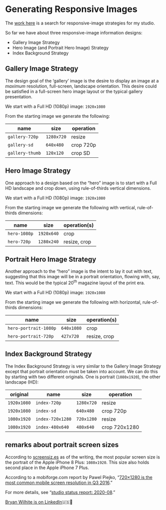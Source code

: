 # Generating Responsive Images

The [work here](https://github.com/BryanWilhite/jupyter-central/blob/master/wand-responsive-images/generating-responsive-images.ipynb) is a search for responsive-image strategies for my studio.

So far we have about three responsive-image information designs:

- Gallery Image Strategy
- Hero Image (and Portrait Hero Image) Strategy
- Index Background Strategy

## Gallery Image Strategy

The design goal of the ‘gallery’ image is the desire to display an image at a _maximum_ resolution, full-screen, landscape orientation. This desire could be satisfied in a full-screen hero image layout or the typical gallery presentation.

We start with a Full HD (1080p) image: `1920x1080`

From the starting image we generate the following:

| name | size | operation
|- |- |-
| `gallery-720p` | `1280x720` | resize
| `gallery-sd` | `640x480` | crop 720p
| `gallery-thumb` | `120x120` | crop SD

## Hero Image Strategy

One approach to a design based on the “hero” image is to start with a Full HD landscape and crop down, using rule-of-thirds vertical dimensions.

We start with a Full HD (1080p) image: `1920x1080`

From the starting image we generate the following with vertical, rule-of-thirds dimensions:

| name | size | operation(s)
|- |- |-
`hero-1080p` | `1920x640` | crop
`hero-720p` | `1280x240` | resize, crop

## Portrait Hero Image Strategy

Another approach to the “hero” image is the intent to lay it out with text, suggesting that this image will be in a portrait orientation, flowing with, say, text. This would be the typical 20<sup>th</sup> magazine layout of the print era.

We start with a Full HD (1080p) image: `1920x1080`

From the starting image we generate the following with horizontal, rule-of-thirds dimensions:

| name | size | operation(s)
|- |- |-
`hero-portrait-1080p` | `640x1080` | crop
`hero-portrait-720p` | `427x720` | resize, crop

## Index Background Strategy

The Index Background Strategy is very similar to the Gallery Image Strategy except that  portrait orientation must be taken into account. We can do this by starting with two different originals. One is portrait (`1080x1920`), the other landscape (HD):

| original | name | size | operation
|- |- |- |-
| `1920x1080` | `index-720p` | `1280x720` | resize
| `1920x1080` | `index-sd` | `640x480` | crop 720p
| `1080x1920` | `index-720x1280` | `720x1280` | resize
| `1080x1920` | `index-480x640` | `480x640` | crop 720x1280

## remarks about portrait screen sizes

According to [screensiz.es](https://screensiz.es/) as of the writing, the most popular screen size is the portrait of the Apple iPhone 8 Plus: `1080x1920`. This size also holds second place in the Apple iPhone 7 Plus.

According to a mobiforge.com report by Pawel Piejko, “[720×1280 is the most common mobile screen resolution in Q3 2016](https://mobiforge.com/news-comment/720x1280-is-the-most-common-mobile-screen-resolution-in-q3-2016-new-report).”

For more details, see “[studio status report: 2020-08](http://songhayblog.azurewebsites.net/entry/2020-08-30-studio-status-report-2020-08/).”

[Bryan Wilhite is on LinkedIn](https://www.linkedin.com/in/wilhite)🇺🇸💼
